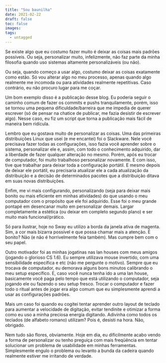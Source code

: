 ```yaml
---
title: "Sou baunilha"
date: 2021-02-22
draft: false
toc: false
images:
tags:
  - untagged
---
```


Se existe algo que eu costumo fazer muito é deixar as coisas mais padrões possíveis. Ou seja, personalizar muito, infelizmente, não faz parte da minha filosofia quando uso sistemas altamente personalizáveis (ou não).

Ou seja, quando começo a usar algo, costumo deixar as coisas exatamente como estão. Só vou alterar algo no meu processo, apenas quando algo realmente me incomoda ou para atividades realmente repetitivas. Caso contrário, eu não procuro lugar para me coçar.

Um bom exemplo disso é a publicação desse blog. Eu poderia seguir o caminho comum de fazer os commits e pushs tranquilamente, porém, isso se tornou uma pequena dificuldade/barreira que me impedia de querer escrever (só de pensar na chatice de publicar, me fazia desistir de escrever algo). Nesse caso, eu fiz um script que torna a publicação mais fácil de maneira bem ridícula.

Lembro que eu gostava muito de personalizar as coisas. Uma das primeiras distribuições Linux que usei (e me encantei) foi o Slackware. Nele você precisava fazer todas as configurações, isso fazia você aprender sobre o sistema, personalizar ele e, assim, com todo o conhecimento adquirido, dar a liberdade de fazer qualquer alteração no mesmo. Porém, após eu trocar de computador, foi muito trabalhoso personalizar novamente. E com isso, tive que trabalhar para deixar toda a configuração portátil. E mesmo depois de deixar ele portátil, eu precisaria atualizar ele a cada atualização da distribuição e a decisão de determinados pacotes que a distribuição ditava em suas novas distribuições.

Enfim, me vi mais configurando, personalizando (seja para deixar mais bonito ou mais eficiente em minhas atividades) do que usando o meu computador com o propósito que ele foi adquirido. Esse foi o meu grande pontapé em desencanar muito em personalizar demais. Largar completamente a estética (ou deixar em completo segundo plano) e ser muito mais funcional/prático.

Só para ilustrar, hoje no Sway eu utilizo a borda da janela ativa de magenta. Sim, a cor mais bizarra possível e que possa chamar mais a atenção. É bonito? Não (e não é horrivelmente feia também). Mas cumpre bem com o seu papel.

Outro motivador foi as minhas jogatinas nas lan houses com meus amigos (jogando o glorioso CS 1.6). Eu sempre utilizava mouse invertido, com uma sensibilidade específica e etc (não me pergunte o motivo). Sempre que eu trocava de computador, eu demorava alguns bons minutos calibrando o meu setup específico. E, caso você nunca tenha ido a uma lan house, basicamente você paga pelo tempo que está utilizando o computador, seja jogando ele ou fazendo o seu setup fresco. Trocar o computador e fazer todo o ritual antes de jogar era algo comum que eu simplesmente aprendi a usar as configurações padrões.

Mais um caso foi quando eu cogitei tentar aprender outro layout de teclado para aumentar a velocidade de digitação, evitar tendinite e otimizar a forma como eu uso a minha preciosa energia digitando. Adivinha como todos os teclados (de alfabeto romano) utilizam? Pois é, desisti na hora. Não, obrigado.

Nem tudo são flores, obviamente. Hoje em dia, eu dificilmente acabo vendo a forma de personalizar ou tenho preguiça com mais freqüência em tentar solucionar um problema de usabilidade em minhas ferramentas. Simplesmente engulo o problema ou levanto a bunda da cadeira quando realmente estiver me irritando de verdade.
